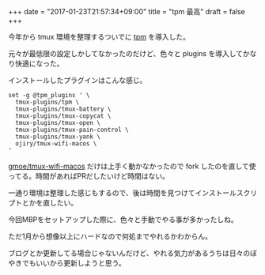 +++
date = "2017-01-23T21:57:34+09:00"
title = "tpm 最高"
draft = false
+++

今年から tmux 環境を整理するついでに [tpm](https://github.com/tmux-plugins/tpm) を導入した。

元々が最低限の設定しかしてなかったのだけど、色々と plugins を導入してかなり快適になった。

インストールしたプラグインはこんな感じ。
```
set -g @tpm_plugins ' \
  tmux-plugins/tpm \
  tmux-plugins/tmux-battery \
  tmux-plugins/tmux-copycat \
  tmux-plugins/tmux-open \
  tmux-plugins/tmux-pain-control \
  tmux-plugins/tmux-yank \
  ojiry/tmux-wifi-macos \
'
```

[gmoe/tmux-wifi-macos](https://github.com/gmoe/tmux-wifi-macos) だけは上手く動かなかったので fork したのを直して使ってる。時間があればPRだしたいけど時間はない。

一通り環境は整理した感じもするので、後は時間を見つけてインストールスクリプトとかを直したい。

今回MBPをセットアップした際に、色々と手動でやる事が多かったしね。

ただ1月から想像以上にハードなので何処までやれるかわからん。

ブログとか更新してる場合じゃないんだけど、やれる気力があるうちは日々のぼやきでもいいから更新しようと思う。

